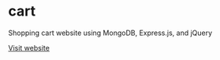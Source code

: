 # cart

Shopping cart website using MongoDB, Express.js, and jQuery

[Visit website](https://cart.mertcanekiz.now.sh)
